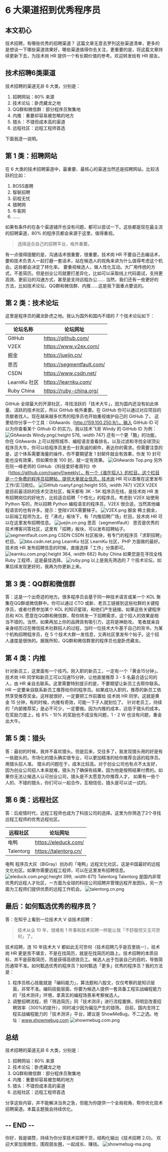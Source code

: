 # 6 大渠道招到优秀程序员

## 本文初心
技术招聘，有哪些优秀的招聘渠道？
这篇文章无意去罗列这些渠道清单，更多的是想谈一下哪些渠道效果好，哪些渠道值得你去关注，更重要的是，将这篇文章持续更新下去，为技术岗 HR 提供一个有长期价值的参考。欢迎转发给有 HR 朋友。
## 技术招聘6类渠道
技术招聘的渠道无非 6 大类，分别是：

1. 招聘网站：80% 来源
2. 技术论坛：卧虎藏龙之地
3. QQ群和微信群：部分程序员聚集地
4. 内推：重要却容易被忽略的地方
5. 猎头：不错但成本高的渠道
6. 远程社区：远程工程师首选  

下面我逐一说明。

## 第 1 类：招聘网站
在 6 大类的技术招聘渠道中，最重要、最核心的渠道当然还是招聘网站，比较活跃的比如：

1. BOSS直聘
2. 智联招聘
3. 前程无忧
4. 猎聘网
5. 牛客网
6. ……  

如果有条件的在各个渠道铺开也没有问题，都可以尝试一下。这些都是现在最主流的招聘渠道，80% 的程序员都会来源于这里，值得重视。

> 选择适合自己的招聘平台，格外重要。  

有一点值得提醒的是，沟通话术很重要，很重要。技术岗 HR 不要自己去编话术，要和技术负责人一起打磨一套话术，站在候选人的视角来讲为什么值得考虑这个机会。这些都会决定了转化率。
要重视候选人，做人性化互动。大厂用传统的方式，不差简历。但是创业公司就要打差异化，比如可以采取线上代码面试，支持更高效、更前沿的沟通方式，甚至是支持远程办公……
当然，我们还有一些更好的方法，比如技术论坛、QQ群和微信群、内推……这是我下面重点要说的。
## 第 2 类：技术论坛
这里是程序员的藏龙卧虎之地。我认为国外和国内不错的 7 个技术论坛如下：

| 论坛名称 | 论坛网址 |
|---|---|
| GitHub | https://github.com/ |
| V2EX | https://www.v2ex.com/ |
| 掘金 | https://juejin.cn/ |
| 思否 | https://segmentfault.com/ |
| CSDN | https://www.csdn.net/ |
| LearnKu 社区 | https://learnku.com/ |
| Ruby China | https://ruby-china.org/ |
GitHub
全球最大的开源社区，寻找活跃的「技术大牛」，因为国内还没有如此体量、活跃的技术社区，所以 GitHub 格外重要。在 GitHub 你可以通过对应项目的贡献者找人。现在越来越多优秀的程序员也开始重视维护自己的 GitHub 了。
这里给你分享一个工具：GitAwards（http://159.100.250.9/）。输入 GitHub ID 可以为你查看某个 Github ID 的实力。我以技术飞哥 Windy 的 GitHub ID 为例：
![GitAwards Windy.png](../assets/GitAwards_Windy_1673181617510_0.png){:height 576, :width 747}
还有一个更「酷」的功能，你在 GitAwards 上可以按照城市、编程语言查看排名，以及过滤和寻找全球顶尖程序员大牛。你可以给程序员发去一封真诚的邮件，表达你的需求。但需要注意的是，这个体系需要海量的操作，你不要期望发 1 封邮件就会有效果，你发 10 封可能也没有效果，但如果你发 100 封，就一定有效果。
![GitAwards Top.png](../assets/GitAwards_Top_1673184985505_0.png)
另外在阮一峰老师的 GitHub 《科技爱好者周刊》中（https://github.com/ruanyf/weekly），有一个《谁在招人》的栏目，这个栏目是一个免费的程序员招聘帖，提供大量就业信息，技术岗 HR 可以首推在这里发布工作/实习岗位。
![GitHub ruanyf.png](../assets/GitHub_ruanyf_1673181891961_0.png){:height 555, :width 747}
V2EX
V2EX 是目前最活跃的技术交流社区，每天都有 3K - 5K 程序员在线，是技术岗 HR 发布招聘岗位的好地方，比较适合招聘「个性化」的程序员。考虑到 V2EX 站使用 Python 写的，所以招聘 Python 编程语言的程序员，V2EX 很合适，当然其他编程语言的也有许多。提示：登陆V2EX需要梯子。
![V2EX.png](../assets/V2EX_1673182326119_0.png)
掘金
稀土掘金，以前端工程师为主。在「沸点」板块下，有「内推招聘广场」栏目。技术岗 HR 可以在这里发布招聘信息。
![juejin.cn.png](../assets/juejin.cn_1673182921101_0.png)
思否（segmentfault）
思否是优秀的技术博客问答社区，这里有「招聘」板块，可以发布招聘帖子。
![segmentfault.com.png](../assets/segmentfault.com_1673183167194_0.png)
CSDN
CSDN 社区板块，有专门的程序员「求职招聘」栏目。
![bbs.csdn.net.png](../assets/bbs.csdn.net_1673184060251_0.png)
LearnKu 社区
LearnKu 社区，PHP 方面做的最好。技术岗 HR 发布招聘信息的时候，直接选择「工作」分类即可。
![learnku.com.png](../assets/learnku.com_1673184386212_0.png){:height 364, :width 682}
Ruby China
如果您是在寻找全栈 Ruby 工程师，这是最佳选择。
![ruby.png](../assets/ruby_1673184522976_0.png)
以上是我先筛选的 7 个技术论坛，如果后续发现更好的，我再为你更新上来。
## 第 3 类：QQ群和微信群
答：这是一个出奇迹的地方。很多程序员会基于同一种技术语言或某一个 KOL 聚集在QQ群或微信群中。你可以通过 CTO 或新、老员工链接到这些社群的关键程序员，或者付费参加某个 KOL 的知识星球，和他们产生链接。如果这些关键程序员和 KOL 愿意在QQ群和微信群，帮你转发一下招聘需求，这个招人的效果是相当不错的。当然，如果再加上你的品牌具有吸引力，这将是神助攻。
笔者就亲自亲身经历过在微信技术社群招人的过程，当时一位技术大牛基于自己的背书，为某个机构招聘程序员，在 5 个技术大群一发信息，又再社区里发布个帖子。这个招人速度是很快的。据我所知，QQ群和微信群里的程序员也是卧虎藏龙。
## 第 4 类：内推
针对新员工，这里面有一个技巧。刚入职的新员工，一定有一个「黄金15分钟」。技术岗 HR 同学和新员工可以沟通15分钟，让他直接推荐 3 - 5 名最合适公司的人，由 HR 亲自去联系。这里需要特别提示的是，不要期望让新员工去帮你联系。HR 一定要亲自联系新员工推荐给你的程序员。如果成功入职的，推荐的新员工依然享受推荐奖金。这样就很好，一定要把工作前置给 技术岗 HR 同学。这就是黄金 15 分钟，有的时候，内推有奇效，可能一下子人就到位了。
针对老员工，持续的「内部推荐奖」是必不可少，一定要做。因为内推的成本，远低于猎头的成本。在奖励力度上，给 8% - 10% 的奖励也不成没有问题，1 - 2 W 也没有问题，重金出大牛。
## 第 5 类：猎头
答：最初的时候，我并不喜欢猎头。但是后来，交往多了，我发现猎头用的好是有一些甜头的。市场化的猎头确实很专业，可以更加精准的给你推荐合适的程序员。用猎头招人准。
猎头的问题在于，成本比较高。对于创业公司也有点不太友好，因为创业公司招人本来就难，猎头为了确保有结果，因为他是按照结果付费的。如果你无法让候选人认可创业公司，猎头是不太愿意为你推荐人才。
如果有一些个人的、不错的猎头，你们可以一起合作，互相信任，猎头是可以试一试的。
## 第 6 类：远程社区
答：后疫情时代，远程工程师也成为了科技公司的选择。这里为你筛选了2个寻找远程工程师的优秀远程社区。

| 远程社区 | 论坛网址 |
|---|---|
| 电鸭 | https://eleduck.com/ |
| Talentorg | https://talentorg.cn/ |
电鸭
程序员大灰（BIGray）创办的「电鸭」远程文化社区。这是中国最好的远程文化社区。如果你需要远程工程师，可以在这里发布招聘信息。
![eleduck.com.png](../assets/eleduck.com_1673258207733_0.png){:height 399, :width 671}
Talentorg
Talentorg 是国内非常优秀的远程人才社区，一方面为全球的科技公司招聘并管理远程开发团队，另一方面为工程师们提供优质的远程工作机会。
![talentorg.cn.png](../assets/talentorg.cn_1673258620930_0.png)
## 最后：如何甄选优秀的程序员？
答：在知乎上看到一位技术大 V 谈技术招聘：
> 技术从业 10 年，很难有 1 件事和技术招聘一样能让我「不舒服但又无可奈何」了。  

技术招聘，连 10 年技术大 V 都如此无可奈何（技术招聘几乎是百里挑一），技术岗 HR 更是苦不堪言，不是在找简历，就是在找简历的路上。技术招聘的本质目标，并不是获取简历，而是获得高绩效员工。候选人出于包装自己的目的，导致简历通常不准。如何甄选优秀的程序员？如何甄选「更多」优秀的程序员？我的方法是：
1. 程序员核心技能就是「编码能力」，算法题和八股文，仅仅考察的是知识层面，非常不准。编码技能层面，你要为候选人提供一套具备工程实战编程能力的「技术测评」环境，拿真实的编程场景来考察候选人。
2. 调整招聘流程，把「筛选简历」同「技术测评」进行流程置换，将明显改善招聘效率（300%的提升），同时减少因为偏见产生的错筛。
目前，国内支持工程实战编程能力的「技术测评」平台，建议是 ShowMeBug，不二之选。地址：www.showmebug.com
![showmebug.com.png](../assets/showmebug.com_1673266060083_0.png)
## 总结
技术招聘的渠道无非 6 大类，分别是：
1. 招聘网站：80% 来源
2. 技术论坛：卧虎藏龙之地
3. QQ群和微信群：部分程序员聚集地
4. 内推：重要却容易被忽略的地方
5. 猎头：不错但成本高的渠道
6. 远程社区：远程工程师首选

分享这些内容，并不能解决当务之急，但能为你提供一个全局视角，帮你优化技术招聘渠道。本篇主题我会持续优化。
## -- END --
你好，我是镐赞，持续为你分享技术招聘干货，结构化输出《技术招聘 2.0》。
欢迎大家加我微信，围观朋友圈，一起成长、赚钱。
![showmebug-ma.png](../assets/showmebug-ma_1673268761892_0.png)
